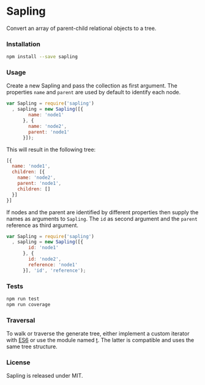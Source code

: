 # Sapling

Convert an array of parent-child relational objects to a tree.

### Installation

```bash
npm install --save sapling
```

### Usage

Create a new Sapling and pass the collection as first argument. The
properties `name` and `parent` are used by default to identify each node.

```js
var Sapling = require('sapling')
  , sapling = new Sapling([{
        name: 'node1'
      }, {
        name: 'node2',
        parent: 'node1'
      }]);
```

This will result in the following tree:

```js
[{
  name: 'node1',
  children: [{
    name: 'node2',
    parent: 'node1',
    children: []
  }]
}]
```

If nodes and the parent are identified by different properties then
supply the names as arguments to `Sapling`. The `id` as second argument
and the `parent` reference as third argument.

```js
var Sapling = require('sapling')
  , sapling = new Sapling([{
        id: 'node1'
      }, {
        id: 'node2',
        reference: 'node1'
      }], 'id', 'reference');
```

### Tests

```bash
npm run test
npm run coverage
```

### Traversal

To walk or traverse the generate tree, either implement a custom iterator
with [ES6][es6] or use the module named [t][t]. The latter is compatible
and uses the same tree structure.

[es6]: https://developer.mozilla.org/en-US/docs/Web/JavaScript/Guide/The_Iterator_protocol
[t]: http://www.browsenpm.org/package/t

### License

Sapling is released under MIT.